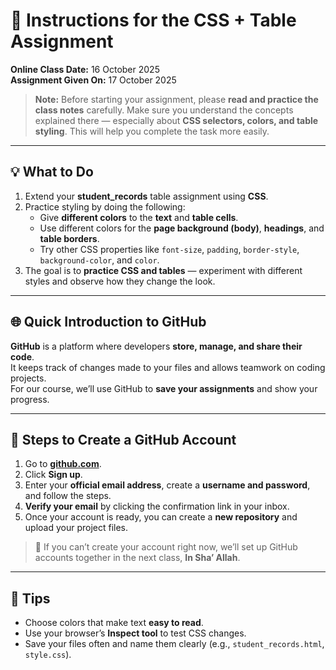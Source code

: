 # 📘 Instructions for the CSS + Table Assignment

**Online Class Date:** 16 October 2025  
**Assignment Given On:** 17 October 2025

> **Note:** Before starting your assignment, please **read and practice the class notes** carefully. Make sure you understand the concepts explained there — especially about **CSS selectors, colors, and table styling**. This will help you complete the task more easily.

---

## 💡 What to Do

1. Extend your **student_records** table assignment using **CSS**.
2. Practice styling by doing the following:
   - Give **different colors** to the **text** and **table cells**.
   - Use different colors for the **page background (body)**, **headings**, and **table borders**.
   - Try other CSS properties like `font-size`, `padding`, `border-style`, `background-color`, and `color`.
3. The goal is to **practice CSS and tables** — experiment with different styles and observe how they change the look.

---

## 🌐 Quick Introduction to GitHub

**GitHub** is a platform where developers **store, manage, and share their code**.  
It keeps track of changes made to your files and allows teamwork on coding projects.  
For our course, we’ll use GitHub to **save your assignments** and show your progress.

---

## 🧭 Steps to Create a GitHub Account

1. Go to **[github.com](https://github.com)**.
2. Click **Sign up**.
3. Enter your **official email address**, create a **username and password**, and follow the steps.
4. **Verify your email** by clicking the confirmation link in your inbox.
5. Once your account is ready, you can create a **new repository** and upload your project files.

> 💬 If you can’t create your account right now, we’ll set up GitHub accounts together in the next class, **In Sha’ Allah**.

---

## 📝 Tips

- Choose colors that make text **easy to read**.
- Use your browser’s **Inspect tool** to test CSS changes.
- Save your files often and name them clearly (e.g., `student_records.html`, `style.css`).

